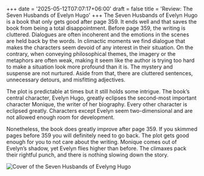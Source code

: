 +++
date = '2025-05-12T07:07:17+06:00'
draft = false
title = 'Review: The Seven Husbands of Evelyn Hugo'
+++
The Seven Husbands of Evelyn Hugo is a book that only gets good after page 359. It ends well and that saves the book from being a total disappointment. Before page 359, the writing is cluttered. Dialogues are often incoherent and the emotions in the scenes are held back by the words. In climactic moments we find dialogue that makes the characters seem devoid of any interest in their situation. On the contrary, when conveying philosophical themes, the imagery or the metaphors are often weak, making it seem like the author is trying too hard to make a situation look more profound than it is. The mystery and suspense are not nurtured. Aside from that, there are cluttered sentences, unnecessary detours, and misfitting adjectives. 

The plot is predictable at times but it still holds some intrigue. The book’s central character, Evelyn Hugo, greatly eclipses the second-most important character Monique, the writer of her biography. Every other character is eclipsed greatly. Characters except Evelyn seem two-dimensional and are not allowed enough room for development.

Nonetheless, the book does greatly improve after page 359. If you skimmed pages before 359 you will definitely need to go back. The plot gets good enough for you to not care about the writing. Monique comes out of Evelyn’s shadow, yet Evelyn flies higher than before. The climaxes pack their rightful punch, and there is nothing slowing down the story.

![Cover of the Seven Husbands of Evelyng Hugo](/feature.jpg)
